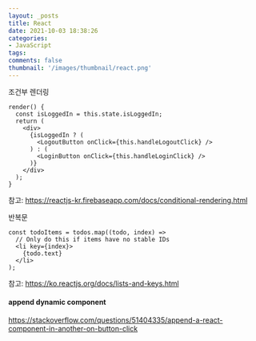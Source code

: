 ```yaml
---
layout: _posts
title: React
date: 2021-10-03 18:38:26
categories:
- JavaScript
tags:
comments: false
thumbnail: '/images/thumbnail/react.png'
---
```


조건부 렌더링

```
render() {
  const isLoggedIn = this.state.isLoggedIn;
  return (
    <div>
      {isLoggedIn ? (
        <LogoutButton onClick={this.handleLogoutClick} />
      ) : (
        <LoginButton onClick={this.handleLoginClick} />
      )}
    </div>
  );
}
```

참고: https://reactjs-kr.firebaseapp.com/docs/conditional-rendering.html

반복문

```
const todoItems = todos.map((todo, index) =>
  // Only do this if items have no stable IDs
  <li key={index}>
    {todo.text}
  </li>
);
```

참고:
https://ko.reactjs.org/docs/lists-and-keys.html


#### append dynamic component 
https://stackoverflow.com/questions/51404335/append-a-react-component-in-another-on-button-click